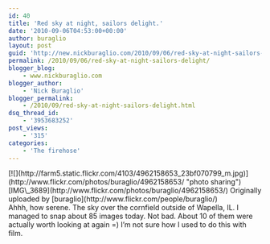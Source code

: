 ```yaml
---
id: 40
title: 'Red sky at night, sailors delight.'
date: '2010-09-06T04:53:00+00:00'
author: buraglio
layout: post
guid: 'http://new.nickburaglio.com/2010/09/06/red-sky-at-night-sailors-delight/'
permalink: /2010/09/06/red-sky-at-night-sailors-delight/
blogger_blog:
    - www.nickburaglio.com
blogger_author:
    - 'Nick Buraglio'
blogger_permalink:
    - /2010/09/red-sky-at-night-sailors-delight.html
dsq_thread_id:
    - '3953683252'
post_views:
    - '315'
categories:
    - 'The firehose'
---
```


<div>[![](http://farm5.static.flickr.com/4103/4962158653_23bf070799_m.jpg)](http://www.flickr.com/photos/buraglio/4962158653/ "photo sharing")  
<span>[IMG\_3689](http://www.flickr.com/photos/buraglio/4962158653/)  
Originally uploaded by [buraglio](http://www.flickr.com/people/buraglio/)</span></div>Ahhh, how serene. The sky over the cornfield outside of Wapella, IL. I managed to snap about 85 images today. Not bad. About 10 of them were actually worth looking at again =)  
I’m not sure how I used to do this with film.